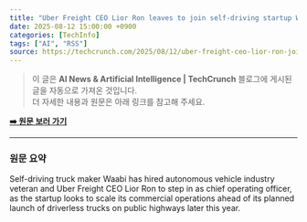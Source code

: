 ```yaml
---
title: "Uber Freight CEO Lior Ron leaves to join self-driving startup Waabi as COO"
date: 2025-08-12 15:00:00 +0900
categories: [TechInfo]
tags: ["AI", "RSS"]
source: https://techcrunch.com/2025/08/12/uber-freight-ceo-lior-ron-joins-self-driving-startup-waabi-as-chief-operating-officer/
---
```


> 이 글은 **AI News & Artificial Intelligence | TechCrunch** 블로그에 게시된 글을 자동으로 가져온 것입니다. <br>
> 더 자세한 내용과 원문은 아래 링크를 참고해 주세요.

**[➡️ 원문 보러 가기](https://techcrunch.com/2025/08/12/uber-freight-ceo-lior-ron-joins-self-driving-startup-waabi-as-chief-operating-officer/)**

---

### 원문 요약

Self-driving truck maker Waabi has hired autonomous vehicle industry veteran and Uber Freight CEO Lior Ron to step in as chief operating officer, as the startup looks to scale its commercial operations ahead of its planned launch of driverless trucks on public highways later this year.
        